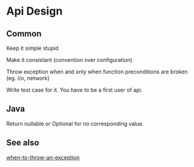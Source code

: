 # Api Design

## Common

Keep it simple stupid

Make it consistant (convention over configuration)

Throw exception when and only when function preconditions are broken (eg. i/o, network)

Write test case for it. You have to be a first user of api.

## Java

Return nullable or Optional for no corresponding value.

## See also

[when-to-throw-an-exception](https://stackoverflow.com/questions/77127/when-to-throw-an-exception)
